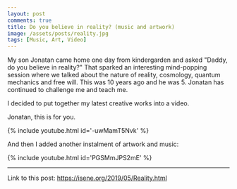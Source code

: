 ```yaml
---
layout: post
comments: true
title: Do you believe in reality? (music and artwork)
image: /assets/posts/reality.jpg
tags: [Music, Art, Video]
---
```


My son Jonatan came home one day from kindergarden and asked "Daddy, do you believe in reality?" That sparked an interesting mind-popping session where we talked about the nature of reality, cosmology, quantum mechanics and free will. This was 10 years ago and he was 5. Jonatan has continued to challenge me and teach me.

I decided to put together my latest creative works into a video.

Jonatan, this is for you.

{% include youtube.html id='-uwMamT5Nvk' %}

And then I added another instalment of artwork and music:

{% include youtube.html id='PGSMmJPS2mE' %}

---
Link to this post: <https://isene.org/2019/05/Reality.html>
